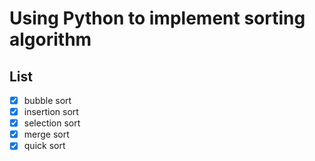 Using Python to implement sorting algorithm
===

List
---

- [X] bubble sort
- [X] insertion sort
- [X] selection sort
- [X] merge sort
- [X] quick sort
